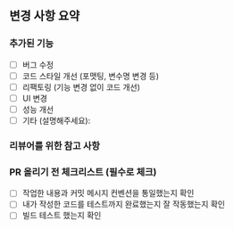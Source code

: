 ## 변경 사항 요약

<!-- PR에서 구현된 주요 변경 사항을 간단하게 설명해주세요. -->

### 추가된 기능

- [ ] 버그 수정
- [ ] 코드 스타일 개선 (포맷팅, 변수명 변경 등)
- [ ] 리팩토링 (기능 변경 없이 코드 개선)
- [ ] UI 변경
- [ ] 성능 개선
- [ ] 기타 (설명해주세요):

### 리뷰어를 위한 참고 사항

<!-- 리뷰어가 주목해야 할 부분이나 추가적인 정보가 있다면 기재해주세요. -->

### PR 올리기 전 체크리스트 (필수로 체크)

- [ ] 작업한 내용과 커밋 메시지 컨벤션을 통일했는지 확인
- [ ] 내가 작성한 코드를 테스트까지 완료했는지 잘 작동했는지 확인
- [ ] 빌드 테스트 했는지 확인
